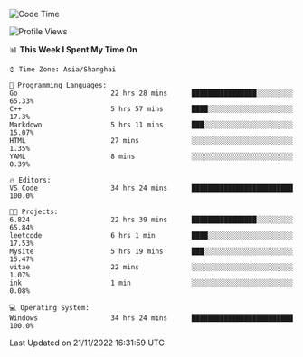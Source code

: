 <!--START_SECTION:waka-->
![Code Time](http://img.shields.io/badge/Code%20Time-373%20hrs%206%20mins-blue)

![Profile Views](http://img.shields.io/badge/Profile%20Views-3-blue)

📊 **This Week I Spent My Time On** 

```text
⌚︎ Time Zone: Asia/Shanghai

💬 Programming Languages: 
Go                       22 hrs 28 mins      ████████████████░░░░░░░░░   65.33% 
C++                      5 hrs 57 mins       ████░░░░░░░░░░░░░░░░░░░░░   17.3% 
Markdown                 5 hrs 11 mins       ███░░░░░░░░░░░░░░░░░░░░░░   15.07% 
HTML                     27 mins             ░░░░░░░░░░░░░░░░░░░░░░░░░   1.35% 
YAML                     8 mins              ░░░░░░░░░░░░░░░░░░░░░░░░░   0.39%

🔥 Editors: 
VS Code                  34 hrs 24 mins      █████████████████████████   100.0%

🐱‍💻 Projects: 
6.824                    22 hrs 39 mins      ████████████████░░░░░░░░░   65.84% 
leetcode                 6 hrs 1 min         ████░░░░░░░░░░░░░░░░░░░░░   17.53% 
Mysite                   5 hrs 19 mins       ███░░░░░░░░░░░░░░░░░░░░░░   15.47% 
vitae                    22 mins             ░░░░░░░░░░░░░░░░░░░░░░░░░   1.07% 
ink                      1 min               ░░░░░░░░░░░░░░░░░░░░░░░░░   0.08%

💻 Operating System: 
Windows                  34 hrs 24 mins      █████████████████████████   100.0%

```


 Last Updated on 21/11/2022 16:31:59 UTC
<!--END_SECTION:waka-->